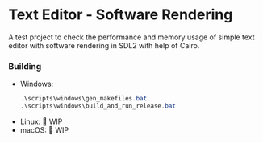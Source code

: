 # Text Editor - Software Rendering
A test project to check the performance and memory usage of simple text editor with software rendering in SDL2 with help of Cairo.

### Building
- Windows:
  ```powershell
  .\scripts\windows\gen_makefiles.bat
  .\scripts\windows\build_and_run_release.bat
  ```
- Linux:
  🚧 WIP
- macOS:
  🚧 WIP
